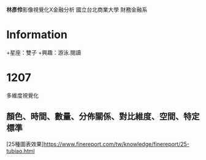 **林彥伶**影像視覺化X金融分析
國立台北商業大學 財務金融系

Information
==========================
+星座：雙子
+興趣：游泳.閱讀



1207
=========================
多維度視覺化
## 顏色、時間、數量、分佈關係、對比維度、空間、特定標準
[25種圖表效果]https://www.finereport.com/tw/knowledge/finereport/25-tubiao.html

